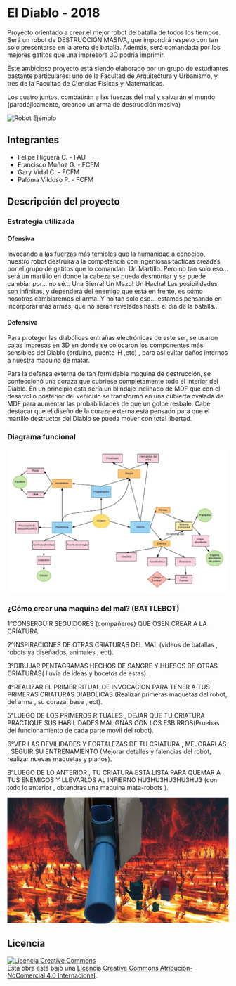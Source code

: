 # El Diablo - 2018

Proyecto orientado a crear el mejor robot de batalla de todos los tiempos. Será un robot de DESTRUCCIÓN MASIVA, que impondrá respeto con tan solo presentarse en la arena de batalla. Además, será comandada por los mejores gatitos que una impresora 3D podría imprimir.

Este ambicioso proyecto está siendo elaborado por un grupo de estudiantes bastante particulares: uno de la Facultad de Arquitectura y Urbanismo, y tres de la Facultad de Ciencias Físicas y Matemáticas.

Los cuatro juntos, combatirán a las fuerzas del mal y salvarán el mundo (paradójicamente, creando un arma de destrucción masiva)

![Robot Ejemplo](/multimedia/hell2.png)

## Integrantes

- Felipe Higuera C. - FAU
- Francisco Muñoz G. - FCFM
- Gary Vidal C. - FCFM
- Paloma Vildoso P. - FCFM


## Descripción del proyecto

### Estrategia utilizada
#### Ofensiva
Invocando a las fuerzas más temibles que la humanidad a conocido, nuestro robot destruirá a la competencia con ingeniosas tácticas creadas por el grupo de gatitos que lo comandan:
Un Martillo.
Pero no tan solo eso... será un martillo en donde la cabeza se pueda desmontar y se puede cambiar por... no sé... Una Sierra! Un Mazo! Un Hacha!
Las posibilidades son infinitas, y dependerá del enemigo que está en frente, es cómo nosotros cambiaremos el arma.
Y no tan solo eso... estamos pensando en incorporar más armas, que no serán reveladas hasta el día de la batalla...

#### Defensiva
Para proteger las diabólicas entrañas electrónicas de este ser, se usaron cajas impresas en 3D en donde se colocaron los componentes más sensibles del Diablo (arduino, puente-H ,etc) , para asi evitar daños internos a nuestra maquina de matar. 

Para la defensa externa de tan formidable maquina de destrucción, se confeccionó una coraza que cubriese completamente todo el interior del Diablo. En un principio esta sería un blindaje inclinado de MDF que con el desarrollo posterior del vehiculo se transformó en una cubierta ovalada de MDF para aumentar las probabilidades de que un golpe resbale. Cabe destacar que el diseño de la coraza externa está pensado para que el martillo destructor del Diablo se pueda mover con total libertad.


### Diagrama funcional

![](/multimedia/Diagrama_de_ideas.jpeg)

### ¿Cómo crear una maquina del mal? (BATTLEBOT)

1°CONSERGUIR SEGUIDORES (compañeros) QUE OSEN CREAR A LA CRIATURA.

2°INSPIRACIONES DE OTRAS CRIATURAS DEL MAL (videos de batallas , robots ya diseñados, animales , ect).

3°DIBUJAR PENTAGRAMAS HECHOS DE SANGRE Y HUESOS DE OTRAS CRIATURAS( lluvia de ideas y bocetos de estas).

4°REALIZAR EL PRIMER RITUAL DE INVOCACION PARA TENER A TUS PRIMERAS CRIATURAS DIABOLICAS (Realizar primeras maquetas del robot, del arma , su coraza, base , ect).

5°LUEGO DE LOS PRIMEROS RITUALES , DEJAR QUE TU CRIATURA PRACTIQUE SUS HABILIDADES MALIGNAS CON LOS ESBIRROS(Pruebas del funcionamiento de cada parte movil del robot).

6°VER LAS DEVILIDADES Y FORTALEZAS DE TU CRIATURA , MEJORARLAS , SEGUIR SU ENTRENAMIENTO (Mejorar detalles y falencias del robot, realizar nuevas maquetas y planos).

8°LUEGO DE LO ANTERIOR , TU CRIATURA ESTA LISTA PARA QUEMAR A TUS ENEMIGOS Y LLEVARLOS AL INFIERNO HU3HU3HU3HU3HU3
(con todo lo anterior , obtendras una maquina mata-robots ).


![Robot Ejemplo](/multimedia/THE_EVIL.png)


## Licencia
<a rel="license" href="http://creativecommons.org/licenses/by-nc/4.0/"><img alt="Licencia Creative Commons" style="border-width:0" src="https://i.creativecommons.org/l/by-nc/4.0/88x31.png" /></a><br />Esta obra está bajo una <a rel="license" href="http://creativecommons.org/licenses/by-nc/4.0/">Licencia Creative Commons Atribución-NoComercial 4.0 Internacional</a>.
